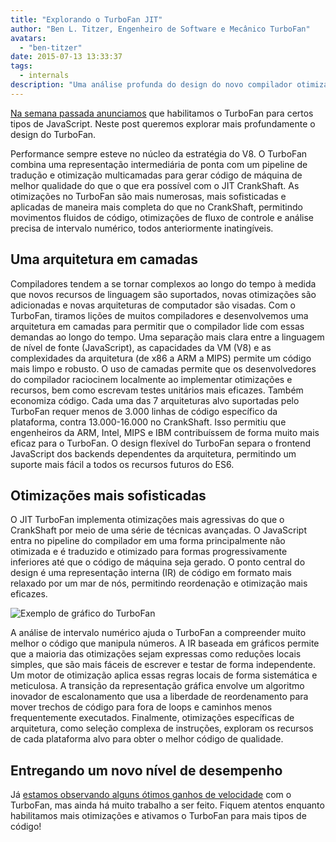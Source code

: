 ```yaml
---
title: "Explorando o TurboFan JIT"
author: "Ben L. Titzer, Engenheiro de Software e Mecânico TurboFan"
avatars:
  - "ben-titzer"
date: 2015-07-13 13:33:37
tags:
  - internals
description: "Uma análise profunda do design do novo compilador otimizador TurboFan do V8."
---
```

[Na semana passada anunciamos](https://blog.chromium.org/2015/07/revving-up-javascript-performance-with.html) que habilitamos o TurboFan para certos tipos de JavaScript. Neste post queremos explorar mais profundamente o design do TurboFan.

<!--truncate-->
Performance sempre esteve no núcleo da estratégia do V8. O TurboFan combina uma representação intermediária de ponta com um pipeline de tradução e otimização multicamadas para gerar código de máquina de melhor qualidade do que o que era possível com o JIT CrankShaft. As otimizações no TurboFan são mais numerosas, mais sofisticadas e aplicadas de maneira mais completa do que no CrankShaft, permitindo movimentos fluidos de código, otimizações de fluxo de controle e análise precisa de intervalo numérico, todos anteriormente inatingíveis.

## Uma arquitetura em camadas

Compiladores tendem a se tornar complexos ao longo do tempo à medida que novos recursos de linguagem são suportados, novas otimizações são adicionadas e novas arquiteturas de computador são visadas. Com o TurboFan, tiramos lições de muitos compiladores e desenvolvemos uma arquitetura em camadas para permitir que o compilador lide com essas demandas ao longo do tempo. Uma separação mais clara entre a linguagem de nível de fonte (JavaScript), as capacidades da VM (V8) e as complexidades da arquitetura (de x86 a ARM a MIPS) permite um código mais limpo e robusto. O uso de camadas permite que os desenvolvedores do compilador raciocinem localmente ao implementar otimizações e recursos, bem como escrevam testes unitários mais eficazes. Também economiza código. Cada uma das 7 arquiteturas alvo suportadas pelo TurboFan requer menos de 3.000 linhas de código específico da plataforma, contra 13.000-16.000 no CrankShaft. Isso permitiu que engenheiros da ARM, Intel, MIPS e IBM contribuíssem de forma muito mais eficaz para o TurboFan. O design flexível do TurboFan separa o frontend JavaScript dos backends dependentes da arquitetura, permitindo um suporte mais fácil a todos os recursos futuros do ES6.

## Otimizações mais sofisticadas

O JIT TurboFan implementa otimizações mais agressivas do que o CrankShaft por meio de uma série de técnicas avançadas. O JavaScript entra no pipeline do compilador em uma forma principalmente não otimizada e é traduzido e otimizado para formas progressivamente inferiores até que o código de máquina seja gerado. O ponto central do design é uma representação interna (IR) de código em formato mais relaxado por um mar de nós, permitindo reordenação e otimização mais eficazes.

![Exemplo de gráfico do TurboFan](/_img/turbofan-jit/example-graph.png)

A análise de intervalo numérico ajuda o TurboFan a compreender muito melhor o código que manipula números. A IR baseada em gráficos permite que a maioria das otimizações sejam expressas como reduções locais simples, que são mais fáceis de escrever e testar de forma independente. Um motor de otimização aplica essas regras locais de forma sistemática e meticulosa. A transição da representação gráfica envolve um algoritmo inovador de escalonamento que usa a liberdade de reordenamento para mover trechos de código para fora de loops e caminhos menos frequentemente executados. Finalmente, otimizações específicas de arquitetura, como seleção complexa de instruções, exploram os recursos de cada plataforma alvo para obter o melhor código de qualidade.

## Entregando um novo nível de desempenho

Já [estamos observando alguns ótimos ganhos de velocidade](https://blog.chromium.org/2015/07/revving-up-javascript-performance-with.html) com o TurboFan, mas ainda há muito trabalho a ser feito. Fiquem atentos enquanto habilitamos mais otimizações e ativamos o TurboFan para mais tipos de código!
